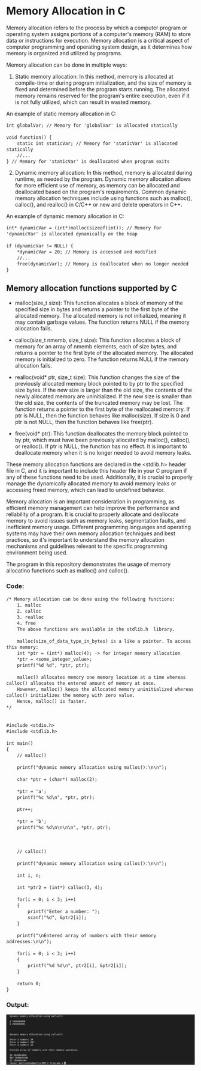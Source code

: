 # Memory Allocation in C

Memory allocation refers to the process by which a computer program or operating system assigns portions of a computer's memory (RAM) to store data or instructions for execution. Memory allocation is a critical aspect of computer programming and operating system design, as it determines how memory is organized and utilized by programs.

Memory allocation can be done in multiple ways:

1. Static memory allocation: In this method, memory is allocated at compile-time or during program initialization, and the size of memory is fixed and determined before the program starts running. The allocated memory remains reserved for the program's entire execution, even if it is not fully utilized, which can result in wasted memory.

An example of static memory allocation in C:

```
int globalVar; // Memory for 'globalVar' is allocated statically

void function() {
    static int staticVar; // Memory for 'staticVar' is allocated statically
    //...
} // Memory for 'staticVar' is deallocated when program exits
```

2. Dynamic memory allocation: In this method, memory is allocated during runtime, as needed by the program. Dynamic memory allocation allows for more efficient use of memory, as memory can be allocated and deallocated based on the program's requirements. Common dynamic memory allocation techniques include using functions such as malloc(), calloc(), and realloc() in C/C++ or new and delete operators in C++.

An example of dynamic memory allocation in C:

```
int* dynamicVar = (int*)malloc(sizeof(int)); // Memory for 'dynamicVar' is allocated dynamically on the heap

if (dynamicVar != NULL) {
    *dynamicVar = 20; // Memory is accessed and modified
    //...
    free(dynamicVar); // Memory is deallocated when no longer needed
}
```

## Memory allocation functions supported by C

- malloc(size_t size): This function allocates a block of memory of the specified size in bytes and returns a pointer to the first byte of the allocated memory. The allocated memory is not initialized, meaning it may contain garbage values. The function returns NULL if the memory allocation fails.

- calloc(size_t nmemb, size_t size): This function allocates a block of memory for an array of nmemb elements, each of size bytes, and returns a pointer to the first byte of the allocated memory. The allocated memory is initialized to zero. The function returns NULL if the memory allocation fails.

- realloc(void* ptr, size_t size): This function changes the size of the previously allocated memory block pointed to by ptr to the specified size bytes. If the new size is larger than the old size, the contents of the newly allocated memory are uninitialized. If the new size is smaller than the old size, the contents of the truncated memory may be lost. The function returns a pointer to the first byte of the reallocated memory. If ptr is NULL, then the function behaves like malloc(size). If size is 0 and ptr is not NULL, then the function behaves like free(ptr).

- free(void* ptr): This function deallocates the memory block pointed to by ptr, which must have been previously allocated by malloc(), calloc(), or realloc(). If ptr is NULL, the function has no effect. It is important to deallocate memory when it is no longer needed to avoid memory leaks.

These memory allocation functions are declared in the <stdlib.h> header file in C, and it is important to include this header file in your C program if any of these functions need to be used. Additionally, it is crucial to properly manage the dynamically allocated memory to avoid memory leaks or accessing freed memory, which can lead to undefined behavior.

Memory allocation is an important consideration in programming, as efficient memory management can help improve the performance and reliability of a program. It is crucial to properly allocate and deallocate memory to avoid issues such as memory leaks, segmentation faults, and inefficient memory usage. Different programming languages and operating systems may have their own memory allocation techniques and best practices, so it's important to understand the memory allocation mechanisms and guidelines relevant to the specific programming environment being used.

The program in this repository demonstrates the usage of memory allocatino functions such as malloc() and calloc().

### Code:

```
/* Memory allocation can be done using the following functions:
	1. malloc
	2. calloc
	3. realloc
	4. free
	The above functions are available in the stdlib.h  library.

	malloc(size_of_data_type_in_bytes) is a like a pointer. To access this memory: 
	int *ptr = (int*) malloc(4); -> for integer memory allocation
	*ptr = <some_integer_value>;
	printf("%d %d", *ptr, ptr);
	
	malloc() allocates memory one memory location at a time whereas calloc() allocates the entered amount of memory at once. 
	However, malloc() keeps the allocated memory uninitialized whereas calloc() initializes the memory with zero value.
	Hence, malloc() is faster.
*/


#include <stdio.h>
#include <stdlib.h>

int main()
{
	// malloc()
	
	printf("dynamic memory allocation using malloc():\n\n");
	
	char *ptr = (char*) malloc(2);
	
	*ptr = 'a';
	printf("%c %d\n", *ptr, ptr);
	
	ptr++;
	
	*ptr = 'b';
	printf("%c %d\n\n\n\n", *ptr, ptr);
	
	
	
	// calloc()
	
	printf("dynamic memory allocation using calloc():\n\n");
	
	int i, n;
	
	int *ptr2 = (int*) calloc(3, 4);
	
	for(i = 0; i < 3; i++)
	{
		printf("Enter a number: ");
		scanf("%d", &ptr2[i]);
	}
	
	printf("\nEntered array of numbers with their memory addresses:\n\n");
	
	for(i = 0; i < 3; i++)
	{
		printf("%d %d\n", ptr2[i], &ptr2[i]);
	}
	
	return 0;
}
```

### Output:

![memory.c output](https://github.com/Aditi-exe/C-Memory/blob/main/memory.png)
